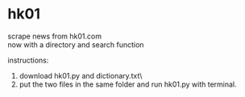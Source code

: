 # hk01
scrape news from hk01.com\
now with a directory and search function

instructions:
1. download hk01.py and dictionary.txt\
2. put the two files in the same folder and run hk01.py with terminal.

